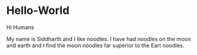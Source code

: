 # Hello-World

Hi Humans

My name is Siddharth and I like noodles. 
I have had noodles on the moon and earth and I find the moon noodles far superior to the Eart noodles.
